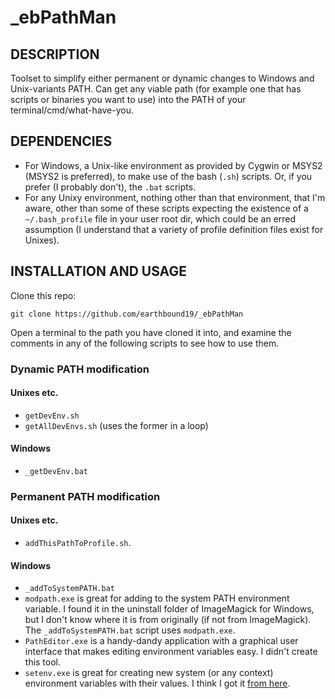 # _ebPathMan

## DESCRIPTION
Toolset to simplify either permanent or dynamic changes to Windows and Unix-variants PATH. Can get any viable path (for example one that has scripts or binaries you want to use) into the PATH of your terminal/cmd/what-have-you.

## DEPENDENCIES

- For Windows, a Unix-like environment as provided by Cygwin or MSYS2 (MSYS2 is preferred), to make use of the bash (`.sh`) scripts. Or, if you prefer (I probably don't), the `.bat` scripts.
- For any Unixy environment, nothing other than that environment, that I'm aware, other than some of these scripts expecting the existence of a `~/.bash_profile` file in your user root dir, which could be an erred assumption (I understand that a variety of profile definition files exist for Unixes).

## INSTALLATION AND USAGE

Clone this repo:

    git clone https://github.com/earthbound19/_ebPathMan

Open a terminal to the path you have cloned it into, and examine the comments in any of the following scripts to see how to use them.

### Dynamic PATH modification

#### Unixes etc.

- `getDevEnv.sh`
- `getAllDevEnvs.sh` (uses the former in a loop)

#### Windows

- `_getDevEnv.bat`

### Permanent PATH modification

#### Unixes etc.

- `addThisPathToProfile.sh`.

#### Windows

- `_addToSystemPATH.bat`
- `modpath.exe` is great for adding to the system PATH environment variable. I found it in the uninstall folder of ImageMagick for Windows, but I don't know where it is from originally (if not from ImageMagick). The `_addToSystemPATH.bat` script uses `modpath.exe`.
- `PathEditor.exe` is a handy-dandy application with a graphical user interface that makes editing environment variables easy. I didn't create this tool.
- `setenv.exe` is great for creating new system (or any context) environment variables with their values. I think I got it [from here](https://www.codeproject.com/Articles/12153/SetEnv).